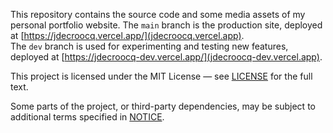This repository contains the source code and some media assets of my personal portfolio website.
The `main` branch is the production site, deployed at [https://jdecroocq.vercel.app/](jdecroocq.vercel.app).  
The `dev` branch is used for experimenting and testing new features, deployed at [https://jdecroocq-dev.vercel.app/](jdecroocq-dev.vercel.app).


This project is licensed under the MIT License — see [LICENSE](./LICENSE) for the full text.

Some parts of the project, or third-party dependencies, may be subject to additional terms specified in [NOTICE](./NOTICE).
